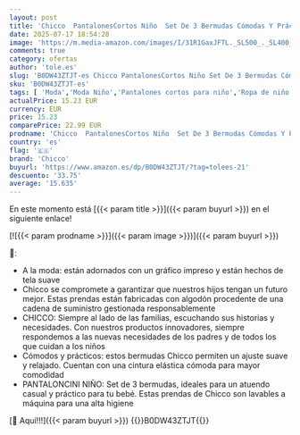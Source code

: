 ```yaml
---
layout: post
title: 'Chicco  PantalonesCortos Niño  Set De 3 Bermudas Cómodas Y Prácticas  En Suave Tejido  con Cintura Elástica  Ideales para Primavera Y Verano  Ropa Niños Y Adolescentes'
date: 2025-07-17 18:54:28
image: 'https://m.media-amazon.com/images/I/31R1GaxJFTL._SL500_._SL400_.jpg'
comments: true
category: ofertas
author: 'tole.es'
slug: 'B0DW43ZTJT-es Chicco PantalonesCortos Niño Set De 3 Bermudas Cómodas Y...'
sku: 'B0DW43ZTJT-es'
tags: [ 'Moda','Moda Niño','Pantalones cortos para niño','Ropa de niño','chicco','🇪🇸', ]
actualPrice: 15.23 EUR
currency: EUR
price: 15.23
comparePrice: 22.99 EUR
prodname: 'Chicco  PantalonesCortos Niño  Set De 3 Bermudas Cómodas Y Prácticas  En Suave Tejido  con Cintura Elástica  Ideales para Primavera Y Verano  Ropa Niños Y Adolescentes'
country: 'es'
flag: '🇪🇸'
brand: 'Chicco'
buyurl: 'https://www.amazon.es/dp/B0DW43ZTJT/?tag=tolees-21'
descuento: '33.75'
average: '15.635'
---
```


En este momento está [{{< param title >}}]({{< param buyurl >}}) en el siguiente enlace!

[![{{< param prodname >}}]({{< param image >}})]({{< param buyurl >}})

🔎:

- A la moda: están adornados con un gráfico impreso y están hechos de tela suave
- Chicco se compromete a garantizar que nuestros hijos tengan un futuro mejor. Estas prendas están fabricadas con algodón procedente de una cadena de suministro gestionada responsablemente
- CHICCO: Siempre al lado de las familias, escuchando sus historias y necesidades. Con nuestros productos innovadores, siempre respondemos a las nuevas necesidades de los padres y de todos los que cuidan a los niños
- Cómodos y prácticos: estos bermudas Chicco permiten un ajuste suave y relajado. Cuentan con una cintura elástica cómoda para mayor comodidad
- PANTALONCINI NIÑO: Set de 3 bermudas, ideales para un atuendo casual y práctico para tu bebé. Estas prendas de Chicco son lavables a máquina para una alta higiene

[🛒 Aquí!!!]({{< param buyurl >}})
{{<world>}}B0DW43ZTJT{{</world>}}
